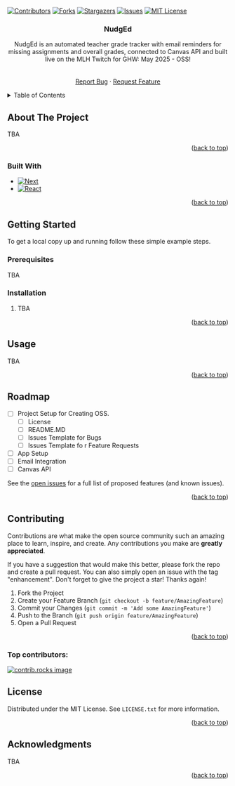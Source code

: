 
<a id="readme-top"></a>


<!-- PROJECT SHIELDS -->
<!--
*** I'm using markdown "reference style" links for readability.
*** Reference links are enclosed in brackets [ ] instead of parentheses ( ).
*** See the bottom of this document for the declaration of the reference variables
*** for contributors-url, forks-url, etc. This is an optional, concise syntax you may use.
*** https://www.markdownguide.org/basic-syntax/#reference-style-links
-->
[![Contributors][contributors-shield]][contributors-url]
[![Forks][forks-shield]][forks-url]
[![Stargazers][stars-shield]][stars-url]
[![Issues][issues-shield]][issues-url]
[![MIT License][license-shield]][license-url]



<!-- PROJECT LOGO -->
<!-- <br /> -->
<div align="center">
  <!-- <a href="https://github.com/thomasdkv/NudgEd">
    <img src="images/logo.png" alt="Logo" width="80" height="80">
  </a> -->

<h3 align="center">NudgEd</h3>

  <p align="center">
    NudgEd is an automated teacher grade tracker with email reminders for missing assignments and overall grades, connected to Canvas API and built live on the MLH Twitch for GHW: May 2025 - OSS! 
    <br />
    <!-- <a href="https://github.com/thomasdkv/NudgEd"><strong>Explore the docs »</strong></a> -->
    <br />
    <br />
    <a href="https://github.com/thomasdkv/NudgEd/issues/new?template=bug_report.md">Report Bug</a>
    &middot;
    <a href="https://github.com/thomasdkv/NudgEd/issues/new?template=feature_request.md">Request Feature</a>
  </p>
</div>



<!-- TABLE OF CONTENTS -->
<details>
  <summary>Table of Contents</summary>
  <ol>
    <li>
      <a href="#about-the-project">About The Project</a>
      <ul>
        <li><a href="#built-with">Built With</a></li>
      </ul>
    </li>
    <li>
      <a href="#getting-started">Getting Started</a>
      <ul>
        <li><a href="#prerequisites">Prerequisites</a></li>
        <li><a href="#installation">Installation</a></li>
      </ul>
    </li>
    <li><a href="#usage">Usage</a></li>
    <li><a href="#roadmap">Roadmap</a></li>
    <li><a href="#contributing">Contributing</a></li>
    <li><a href="#license">License</a></li>
    <li><a href="#acknowledgments">Acknowledgments</a></li>
  </ol>
</details>



<!-- ABOUT THE PROJECT -->
## About The Project

<!-- [![Product Name Screen Shot][product-screenshot]](https://example.com) -->

TBA

<p align="right">(<a href="#readme-top">back to top</a>)</p>



### Built With

* [![Next][Next.js]][Next-url]
* [![React][React.js]][React-url]

<p align="right">(<a href="#readme-top">back to top</a>)</p>



<!-- GETTING STARTED -->
## Getting Started

To get a local copy up and running follow these simple example steps.

### Prerequisites

TBA

### Installation

1. TBA

<p align="right">(<a href="#readme-top">back to top</a>)</p>



<!-- USAGE EXAMPLES -->
## Usage

TBA
<p align="right">(<a href="#readme-top">back to top</a>)</p>



<!-- ROADMAP -->
## Roadmap

- [ ] Project Setup for Creating OSS.
  - [ ] License
  - [ ] README.MD
  - [ ] Issues Template for Bugs
  - [ ] Issues Template fo r Feature Requests
- [ ] App Setup
- [ ] Email Integration
- [ ] Canvas API

See the [open issues](https://github.com/thomasdkv/NudgEd/issues) for a full list of proposed features (and known issues).

<p align="right">(<a href="#readme-top">back to top</a>)</p>



<!-- CONTRIBUTING -->
## Contributing

Contributions are what make the open source community such an amazing place to learn, inspire, and create. Any contributions you make are **greatly appreciated**.

If you have a suggestion that would make this better, please fork the repo and create a pull request. You can also simply open an issue with the tag "enhancement".
Don't forget to give the project a star! Thanks again!

1. Fork the Project
2. Create your Feature Branch (`git checkout -b feature/AmazingFeature`)
3. Commit your Changes (`git commit -m 'Add some AmazingFeature'`)
4. Push to the Branch (`git push origin feature/AmazingFeature`)
5. Open a Pull Request

<p align="right">(<a href="#readme-top">back to top</a>)</p>

### Top contributors:

<a href="https://github.com/thomasdkv/NudgEd/graphs/contributors">
  <img src="https://contrib.rocks/image?repo=thomasdkv/NudgEd" alt="contrib.rocks image" />
</a>



<!-- LICENSE -->
## License

Distributed under the MIT License. See `LICENSE.txt` for more information.

<p align="right">(<a href="#readme-top">back to top</a>)</p>



<!-- ACKNOWLEDGMENTS -->
## Acknowledgments
TBA

<p align="right">(<a href="#readme-top">back to top</a>)</p>

<!-- MARKDOWN LINKS & IMAGES -->
<!-- https://www.markdownguide.org/basic-syntax/#reference-style-links -->
[contributors-shield]: https://img.shields.io/github/contributors/thomasdkv/NudgEd.svg?style=for-the-badge
[contributors-url]: https://github.com/thomasdkv/NudgEd/graphs/contributors
[forks-shield]: https://img.shields.io/github/forks/thomasdkv/NudgEd.svg?style=for-the-badge
[forks-url]: https://github.com/thomasdkv/NudgEd/network/members
[stars-shield]: https://img.shields.io/github/stars/thomasdkv/NudgEd.svg?style=for-the-badge
[stars-url]: https://github.com/thomasdkv/NudgEd/stargazers
[issues-shield]: https://img.shields.io/github/issues/thomasdkv/NudgEd.svg?style=for-the-badge
[issues-url]: https://github.com/thomasdkv/NudgEd/issues
[license-shield]: https://img.shields.io/github/license/thomasdkv/NudgEd.svg?style=for-the-badge
[license-url]: https://github.com/thomasdkv/NudgEd/blob/master/LICENSE.txt
[linkedin-shield]: https://img.shields.io/badge/-LinkedIn-black.svg?style=for-the-badge&logo=linkedin&colorB=555
[linkedin-url]: https://linkedin.com/in/linkedin_username
[product-screenshot]: images/screenshot.png
[Next.js]: https://img.shields.io/badge/next.js-000000?style=for-the-badge&logo=nextdotjs&logoColor=white
[Next-url]: https://nextjs.org/
[React.js]: https://img.shields.io/badge/React-20232A?style=for-the-badge&logo=react&logoColor=61DAFB
[React-url]: https://reactjs.org/
